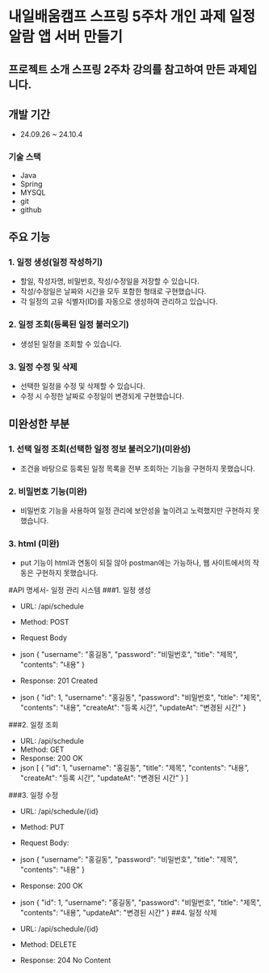 # 내일배움캠프 스프링 5주차 개인 과제 일정 알람 앱 서버 만들기
## 프로젝트 소개 스프링 2주차 강의를 참고하여 만든 과제입니다.
## 개발 기간
* 24.09.26 ~ 24.10.4
### 기술 스택
* Java
* Spring
* MYSQL
* git
* github
  
## 주요 기능 
### 1. 일정 생성(일정 작성하기)
* 할일, 작성자명, 비밀번호, 작성/수정일을 저장할 수 있습니다.
* 작성/수정일은 날짜와 시간을 모두 포함한 형태로 구현했습니다.
* 각 일정의 고유 식별자(ID)를 자동으로 생성하여 관리하고 있습니다.
  

### 2. 일정 조회(등록된 일정 불러오기)
* 생성된 일정을 조회할 수 있습니다.


### 3. 일정 수정 및 삭제
* 선택한 일정을 수정 및 삭제할 수 있습니다.
* 수정 시 수정한 날짜로 수정일이 변경되게 구현했습니다.

 
## 미완성한 부분
### 1. 선택 일정 조회(선택한 일정 정보 불러오기)(미완성)
* 조건을 바탕으로 등록된 일정 목록을 전부 조회하는 기능을 구현하지 못했습니다.

### 2. 비밀번호 기능(미완)
* 비밀번호 기능을 사용하여 일정 관리에 보안성을 높이려고 노력했지만 구현하지 못했습니다.

### 3. html (미완)
* put 기능이 html과 연동이 되질 않아 postman에는 가능하나, 웹 사이트에서의 작동은 구현하지 못했습니다.


#API 명세서- 일정 관리 시스템
###1. 일정 생성
* URL: /api/schedule
* Method: POST
* Request Body
* json
{
"username": "홍길동",
"password": "비밀번호",
"title": "제목",
"contents": "내용"
}

* Response:
201 Created
* json
{
"id": 1,
"username": "홍길동",
"password": "비밀번호",
"title": "제목",
"contents": "내용”,
"createAt": "등록 시간",
"updateAt": "변경된 시간"
}

###2. 일정 조회
* URL: /api/schedule
* Method: GET
* Response:
200 OK
* json
[
{
"id": 1,
"username": "홍길동",
"title": "제목",
"contents": "내용”,
"createAt": "등록 시간",
"updateAt": "변경된 시간"
}
]

###3. 일정 수정
* URL: /api/schedule/{id}
* Method: PUT
* Request Body:
* json
{
"username": "홍길동",
"password": "비밀번호",
"title": "제목",
"contents": "내용"
}

* Response:
200 OK
* json
{
"id": 1,
"username": "홍길동",
"password": "비밀번호",
"title": "제목",
"contents": "내용”,
"updateAt": "변경된 시간"
}
##4. 일정 삭제
* URL: /api/schedule/{id}
* Method: DELETE
* Response:
204 No Content
